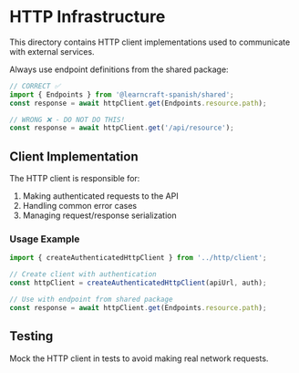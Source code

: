 # HTTP Infrastructure

This directory contains HTTP client implementations used to communicate with external services.

Always use endpoint definitions from the shared package:

```typescript
// CORRECT ✅
import { Endpoints } from '@learncraft-spanish/shared';
const response = await httpClient.get(Endpoints.resource.path);

// WRONG ❌ - DO NOT DO THIS!
const response = await httpClient.get('/api/resource');
```

## Client Implementation

The HTTP client is responsible for:

1. Making authenticated requests to the API
2. Handling common error cases
3. Managing request/response serialization

### Usage Example

```typescript
import { createAuthenticatedHttpClient } from '../http/client';

// Create client with authentication
const httpClient = createAuthenticatedHttpClient(apiUrl, auth);

// Use with endpoint from shared package
const response = await httpClient.get(Endpoints.resource.path);
```

## Testing

Mock the HTTP client in tests to avoid making real network requests.
